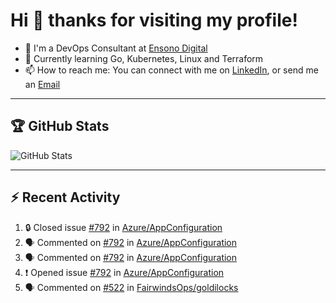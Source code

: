 # Hi 👋 thanks for visiting my profile!

- 💼 I'm a DevOps Consultant at [Ensono Digital](https://www.ensonodigital.com/)
- 🌱 Currently learning Go, Kubernetes, Linux and Terraform
- 📫 How to reach me: You can connect with me on [LinkedIn](https://www.linkedin.com/in/thepaulmacca/), or send me an [Email](mailto:pm@thepaulmacca.com)

---

## :trophy: GitHub Stats

![GitHub Stats](https://github-readme-stats.vercel.app/api?username=thepaulmacca&count_private=true&show_icons=true&theme=dark)

---

## :zap: Recent Activity

<!--START_SECTION:activity-->
1. 🔒 Closed issue [#792](https://github.com/Azure/AppConfiguration/issues/792) in [Azure/AppConfiguration](https://github.com/Azure/AppConfiguration)
2. 🗣 Commented on [#792](https://github.com/Azure/AppConfiguration/issues/792#issuecomment-1705129168) in [Azure/AppConfiguration](https://github.com/Azure/AppConfiguration)
3. 🗣 Commented on [#792](https://github.com/Azure/AppConfiguration/issues/792#issuecomment-1690630438) in [Azure/AppConfiguration](https://github.com/Azure/AppConfiguration)
4. ❗ Opened issue [#792](https://github.com/Azure/AppConfiguration/issues/792) in [Azure/AppConfiguration](https://github.com/Azure/AppConfiguration)
5. 🗣 Commented on [#522](https://github.com/FairwindsOps/goldilocks/issues/522#issuecomment-1673115178) in [FairwindsOps/goldilocks](https://github.com/FairwindsOps/goldilocks)
<!--END_SECTION:activity-->
